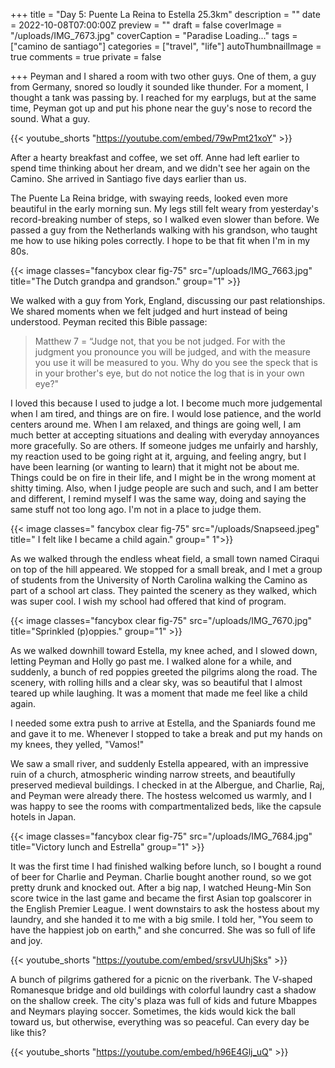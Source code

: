+++
title = "Day 5: Puente La Reina to Estella 25.3km"
description = ""
date = 2022-10-08T07:00:00Z
preview = ""
draft = false
coverImage = "/uploads/IMG_7673.jpg"
coverCaption = "Paradise Loading..."
tags = ["camino de santiago"]
categories = ["travel", "life"]
autoThumbnailImage = true
comments = true
private = false

+++
Peyman and I shared a room with two other guys. One of them, a guy from Germany, snored so loudly it sounded like thunder. For a moment, I thought a tank was passing by. I reached for my earplugs, but at the same time, Peyman got up and put his phone near the guy's nose to record the sound. What a guy.

{{< youtube_shorts "https://youtube.com/embed/79wPmt21xoY" >}}

After a hearty breakfast and coffee, we set off. Anne had left earlier to spend time thinking about her dream, and we didn't see her again on the Camino. She arrived in Santiago five days earlier than us.

The Puente La Reina bridge, with swaying reeds, looked even more beautiful in the early morning sun. My legs still felt weary from yesterday's record-breaking number of steps, so I walked even slower than before. We passed a guy from the Netherlands walking with his grandson, who taught me how to use hiking poles correctly. I hope to be that fit when I'm in my 80s.

{{< image classes="fancybox clear fig-75" src="/uploads/IMG_7663.jpg" title="The Dutch grandpa and grandson." group="1" >}}

We walked with a guy from York, England, discussing our past relationships. We shared moments when we felt judged and hurt instead of being understood. Peyman recited this Bible passage:

> Matthew 7 = “Judge not, that you be not judged. For with the judgment you pronounce you will be judged, and with the measure you use it will be measured to you. Why do you see the speck that is in your brother's eye, but do not notice the log that is in your own eye?"

 I loved this because I used to judge a lot. I become much more judgemental when I am tired, and things are on fire. I would lose patience, and the world centers around me. When I am relaxed, and things are going well, I am much better at accepting situations and dealing with everyday annoyances more gracefully. So are others. If someone judges me unfairly and harshly, my reaction used to be going right at it, arguing, and feeling angry, but I have been learning (or wanting to learn) that it might not be about me. Things could be on fire in their life, and I might be in the wrong moment at shitty timing. Also, when I judge people are such and such, and I am better and different, I remind myself I was the same way, doing and saying the same stuff not too long ago. I'm not in a place to judge them.

{{< image classes=" fancybox clear fig-75" src="/uploads/Snapseed.jpeg" title=" I felt like I became a child again." group=" 1">}}

As we walked through the endless wheat field, a small town named Ciraqui on top of the hill appeared. We stopped for a small break, and I met a group of students from the University of North Carolina walking the Camino as part of a school art class. They painted the scenery as they walked, which was super cool. I wish my school had offered that kind of program.

{{< image classes="fancybox clear fig-75" src="/uploads/IMG_7670.jpg" title="Sprinkled (p)oppies." group="1" >}}

As we walked downhill toward Estella, my knee ached, and I slowed down, letting Peyman and Holly go past me. I walked alone for a while, and suddenly, a bunch of red poppies greeted the pilgrims along the road. The scenery, with rolling hills and a clear sky, was so beautiful that I almost teared up while laughing. It was a moment that made me feel like a child again.

I needed some extra push to arrive at Estella, and the Spaniards found me and gave it to me. Whenever I stopped to take a break and put my hands on my knees, they yelled, "Vamos!"

We saw a small river, and suddenly Estella appeared, with an impressive ruin of a church, atmospheric winding narrow streets, and beautifully preserved medieval buildings. I checked in at the Albergue, and Charlie, Raj, and Peyman were already there. The hostess welcomed us warmly, and I was happy to see the rooms with compartmentalized beds, like the capsule hotels in Japan.

{{< image classes="fancybox clear fig-75" src="/uploads/IMG_7684.jpg" title="Victory lunch and Estrella" group="1" >}}

It was the first time I had finished walking before lunch, so I bought a round of beer for Charlie and Peyman. Charlie bought another round, so we got pretty drunk and knocked out. After a big nap, I watched Heung-Min Son score twice in the last game and became the first Asian top goalscorer in the English Premier League. I went downstairs to ask the hostess about my laundry, and she handed it to me with a big smile. I told her, "You seem to have the happiest job on earth," and she concurred. She was so full of life and joy.

{{< youtube_shorts "https://youtube.com/embed/srsvUUhjSks" >}}

A bunch of pilgrims gathered for a picnic on the riverbank. The V-shaped Romanesque bridge and old buildings with colorful laundry cast a shadow on the shallow creek. The city's plaza was full of kids and future Mbappes and Neymars playing soccer. Sometimes, the kids would kick the ball toward us, but otherwise, everything was so peaceful. Can every day be like this?

{{< youtube_shorts "https://youtube.com/embed/h96E4Glj_uQ" >}}
